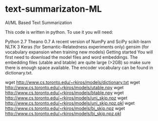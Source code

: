 # text-summarizaton-ML
AI/ML Based Text Summarization 

This code is written in python. To use it you will need:

Python 2.7
Theano 0.7
A recent version of NumPy and SciPy
scikit-learn
NLTK 3
Keras (for Semantic-Relatedness experiments only)
gensim (for vocabulary expansion when training new models)
Getting started
You will first need to download the model files and word embeddings. The embedding files (utable and btable) are quite large (>2GB) so make sure there is enough space available. The encoder vocabulary can be found in dictionary.txt.

wget http://www.cs.toronto.edu/~rkiros/models/dictionary.txt
wget http://www.cs.toronto.edu/~rkiros/models/utable.npy
wget http://www.cs.toronto.edu/~rkiros/models/btable.npy
wget http://www.cs.toronto.edu/~rkiros/models/uni_skip.npz
wget http://www.cs.toronto.edu/~rkiros/models/uni_skip.npz.pkl
wget http://www.cs.toronto.edu/~rkiros/models/bi_skip.npz
wget http://www.cs.toronto.edu/~rkiros/models/bi_skip.npz.pkl
